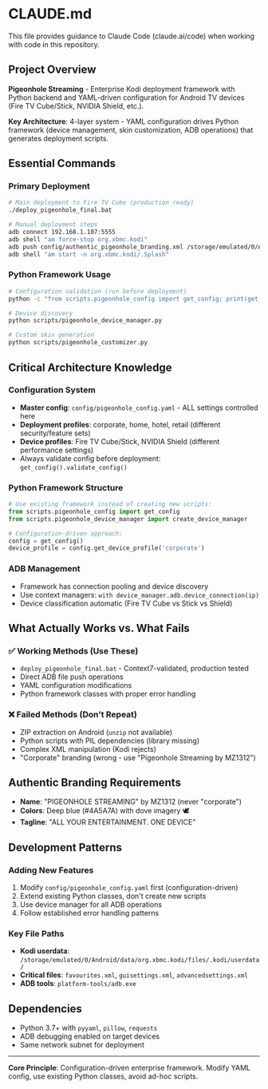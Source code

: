 # CLAUDE.md

This file provides guidance to Claude Code (claude.ai/code) when working with code in this repository.

## Project Overview

**Pigeonhole Streaming** - Enterprise Kodi deployment framework with Python backend and YAML-driven configuration for Android TV devices (Fire TV Cube/Stick, NVIDIA Shield, etc.).

**Key Architecture**: 4-layer system - YAML configuration drives Python framework (device management, skin customization, ADB operations) that generates deployment scripts.

## Essential Commands

### Primary Deployment
```bash
# Main deployment to Fire TV Cube (production ready)
./deploy_pigeonhole_final.bat

# Manual deployment steps
adb connect 192.168.1.107:5555
adb shell "am force-stop org.xbmc.kodi"
adb push config/authentic_pigeonhole_branding.xml /storage/emulated/0/Android/data/org.xbmc.kodi/files/.kodi/userdata/favourites.xml
adb shell "am start -n org.xbmc.kodi/.Splash"
```

### Python Framework Usage
```bash
# Configuration validation (run before deployment)
python -c "from scripts.pigeonhole_config import get_config; print(get_config().validate_config())"

# Device discovery
python scripts/pigeonhole_device_manager.py

# Custom skin generation
python scripts/pigeonhole_customizer.py
```

## Critical Architecture Knowledge

### Configuration System
- **Master config**: `config/pigeonhole_config.yaml` - ALL settings controlled here
- **Deployment profiles**: corporate, home, hotel, retail (different security/feature sets)
- **Device profiles**: Fire TV Cube/Stick, NVIDIA Shield (different performance settings)
- Always validate config before deployment: `get_config().validate_config()`

### Python Framework Structure
```python
# Use existing framework instead of creating new scripts:
from scripts.pigeonhole_config import get_config
from scripts.pigeonhole_device_manager import create_device_manager

# Configuration-driven approach:
config = get_config()
device_profile = config.get_device_profile('corporate')
```

### ADB Management
- Framework has connection pooling and device discovery
- Use context managers: `with device_manager.adb.device_connection(ip)`
- Device classification automatic (Fire TV Cube vs Stick vs Shield)

## What Actually Works vs. What Fails

### ✅ Working Methods (Use These)
- `deploy_pigeonhole_final.bat` - Context7-validated, production tested
- Direct ADB file push operations 
- YAML configuration modifications
- Python framework classes with proper error handling

### ❌ Failed Methods (Don't Repeat)
- ZIP extraction on Android (`unzip` not available)
- Python scripts with PIL dependencies (library missing)
- Complex XML manipulation (Kodi rejects)
- "Corporate" branding (wrong - use "Pigeonhole Streaming by MZ1312")

## Authentic Branding Requirements
- **Name**: "PIGEONHOLE STREAMING" by MZ1312 (never "corporate")
- **Colors**: Deep blue (#4A5A7A) with dove imagery 🕊️
- **Tagline**: "ALL YOUR ENTERTAINMENT. ONE DEVICE"

## Development Patterns

### Adding New Features
1. Modify `config/pigeonhole_config.yaml` first (configuration-driven)
2. Extend existing Python classes, don't create new scripts
3. Use device manager for all ADB operations
4. Follow established error handling patterns

### Key File Paths
- **Kodi userdata**: `/storage/emulated/0/Android/data/org.xbmc.kodi/files/.kodi/userdata/`
- **Critical files**: `favourites.xml`, `guisettings.xml`, `advancedsettings.xml`
- **ADB tools**: `platform-tools/adb.exe`

## Dependencies
- Python 3.7+ with `pyyaml`, `pillow`, `requests`
- ADB debugging enabled on target devices
- Same network subnet for deployment

---

**Core Principle**: Configuration-driven enterprise framework. Modify YAML config, use existing Python classes, avoid ad-hoc scripts.